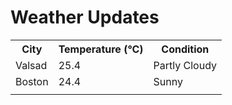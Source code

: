 # Weather Updates

<!-- WEATHER-UPDATE-START -->
<table><tr><th>City</th><th>Temperature (°C)</th><th>Condition</th></tr><tr><td>Valsad</td><td>25.4</td><td>Partly Cloudy</td></tr><tr><td>Boston</td><td>24.4</td><td>Sunny</td></tr><tr><td></td><td></td><td></td></tr></table>
<!-- WEATHER-UPDATE-END -->
